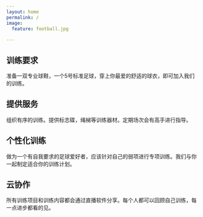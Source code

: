 ```yaml
---
layout: home
permalink: /
image:
  feature: football.jpg
  
---
```


<div class="tiles">

<div class="tile">
  <h2 class="post-title">训练要求</h2>
  <p class="post-excerpt">准备一双专业球鞋，一个5号标准足球，穿上你最爱的舒适的球衣，即可加入我们的训练。</p>
</div><!-- /.tile -->

<div class="tile">
  <h2 class="post-title">提供服务</h2>
  <p class="post-excerpt">组织有序的训练。提供标志碟，绳梯等训练器材。定期场次会有高手进行指导。</p>
</div><!-- /.tile -->

<div class="tile">
  <h2 class="post-title">个性化训练</h2>
  <p class="post-excerpt">做为一个有自我要求的足球爱好者，应该针对自己的弱项进行专项训练。我们与你一起制定适合你的训练计划。</p>
</div><!-- /.tile -->

<div class="tile">
  <h2 class="post-title">云协作</h2>
  <p class="post-excerpt">所有训练项目和训练内容都会通过直播软件分享。每个人都可以回顾自己训练，每一点进步都看的见。</p>  
</div><!-- /.tile -->

</div><!-- /.tiles -->


